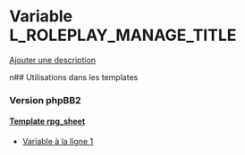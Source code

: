 # Variable L_ROLEPLAY_MANAGE_TITLE
[Ajouter une description](https://fa-tvars.appspot.com/L_ROLEPLAY_MANAGE_TITLE)

n## Utilisations dans les templates

### Version phpBB2

#### [Template rpg_sheet](subsilver/rpg_sheet.md)
* [Variable à la ligne 1](../subsilver/rpg_sheet.tpl#L1)